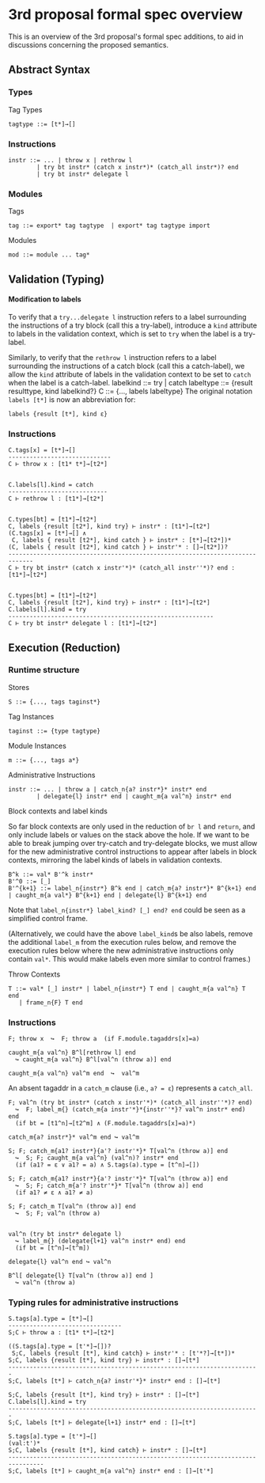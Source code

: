 # 3rd proposal formal spec overview

This is an overview of the 3rd proposal's formal spec additions, to aid in discussions concerning the proposed semantics.

## Abstract Syntax

### Types

Tag Types

```
tagtype ::= [t*]→[]
```

### Instructions

```
instr ::= ... | throw x | rethrow l
        | try bt instr* (catch x instr*)* (catch_all instr*)? end
        | try bt instr* delegate l
```

### Modules

Tags

```
tag ::= export* tag tagtype  | export* tag tagtype import
```

Modules

```
mod ::= module ... tag*
```

## Validation (Typing)

#### Modification to labels

To verify that a `try...delegate l` instruction refers to a label surrounding the instructions of a try block (call this a try-label), introduce a `kind` attribute to labels in the validation context, which is set to `try` when the label is a try-label.

Similarly, to verify that the `rethrow l` instruction refers to a label surrounding the instructions of a catch block (call this a catch-label), we allow the `kind` attribute of labels in the validation context to be set to `catch` when the label is a catch-label.
labelkind ::= try | catch
labeltype ::= {result resulttype, kind labelkind?}
C ::= {..., labels labeltype}
The original notation `labels [t*]` is now an abbreviation for:

```
labels {result [t*], kind ε}
```


### Instructions


```
C.tags[x] = [t*]→[]
-----------------------------
C ⊢ throw x : [t1* t*]→[t2*]


C.labels[l].kind = catch
----------------------------
C ⊢ rethrow l : [t1*]→[t2*]


C.types[bt] = [t1*]→[t2*]
C, labels {result [t2*], kind try} ⊢ instr* : [t1*]→[t2*]
(C.tags[x] = [t*]→[] ∧
 C, labels { result [t2*], kind catch } ⊢ instr* : [t*]→[t2*])*
(C, labels { result [t2*], kind catch } ⊢ instr'* : []→[t2*])?
-----------------------------------------------------------------------------
C ⊢ try bt instr* (catch x instr'*)* (catch_all instr''*)? end : 	[t1*]→[t2*]


C.types[bt] = [t1*]→[t2*]
C, labels {result [t2*], kind try} ⊢ instr* : [t1*]→[t2*]
C.labels[l].kind = try
----------------------------------------------------------
C ⊢ try bt instr* delegate l : [t1*]→[t2*]
```

## Execution (Reduction)

### Runtime structure

Stores

```
S ::= {..., tags taginst*}
```

Tag Instances

```
taginst ::= {type tagtype}
```

Module Instances

```
m ::= {..., tags a*}
```

Administrative Instructions

```
instr ::= ... | throw a | catch_n{a? instr*}* instr* end
        | delegate{l} instr* end | caught_m{a val^n} instr* end
```

Block contexts and label kinds

So far block contexts are only used in the reduction of `br l` and `return`, and only include labels or values on the stack above the hole. If we want to be able to break jumping over try-catch and try-delegate blocks, we must allow for the new administrative control instructions to appear after labels in block contexts, mirroring the label kinds of labels in validation contexts.

```
B^k ::= val* B'^k instr*
B'^0 ::= [_]
B'^{k+1} ::= label_n{instr*} B^k end | catch_m{a? instr*}* B^{k+1} end | caught_m{a val*} B^{k+1} end | delegate{l} B^{k+1} end
```

Note that `label_n{instr*} label_kind? [_] end? end` could be seen as a simplified control frame.

(Alternatively, we could have the above `label_kind`s be also labels,  remove the additional `label_m` from the execution rules below, and remove the execution rules below where the new administrative instructions only contain `val*`. This would make labels even more similar to control frames.)

Throw Contexts

```
T ::= val* [_] instr* | label_n{instr*} T end | caught_m{a val^n} T end
   | frame_n{F} T end
```

### Instructions


```
F; throw x  ↪  F; throw a  (if F.module.tagaddrs[x]=a)

caught_m{a val^n} B^l[rethrow l] end
  ↪ caught_m{a val^n} B^l[val^n (throw a)] end

caught_m{a val^n} val^m end  ↪  val^m
```

An absent tagaddr in a `catch_m` clause (i.e., `a? = ε`) represents a `catch_all`.

```
F; val^n (try bt instr* (catch x instr'*)* (catch_all instr''*)? end)
  ↪  F; label_m{} (catch_m{a instr'*}*{instr''*}? val^n instr* end) end
  (if bt = [t1^n]→[t2^m] ∧ (F.module.tagaddrs[x]=a)*)

catch_m{a? instr*}* val^m end ↪ val^m

S; F; catch_m{a1? instr*}{a'? instr'*}* T[val^n (throw a)] end
  ↪  S; F; caught_m{a val^n} (val^n)? instr* end
  (if (a1? = ε ∨ a1? = a) ∧ S.tags(a).type = [t^n]→[])

S; F; catch_m{a1? instr*}{a'? instr'*}* T[val^n (throw a)] end
  ↪  S; F; catch_m{a'? instr'*}* T[val^n (throw a)] end
  (if a1? ≠ ε ∧ a1? ≠ a)

S; F; catch_m T[val^n (throw a)] end
  ↪  S; F; val^n (throw a)


val^n (try bt instr* delegate l)
  ↪ label_m{} (delegate{l+1} val^n instr* end) end
  (if bt = [t^n]→[t^m])

delegate{l} val^n end ↪ val^n

B^l[ delegate{l} T[val^n (throw a)] end ]
  ↪ val^n (throw a)
```

### Typing rules for administrative instructions

```
S.tags[a].type = [t*]→[]
--------------------------------
S;C ⊢ throw a : [t1* t*]→[t2*]

((S.tags[a].type = [t'*]→[])?
 S;C, labels {result [t*], kind catch} ⊢ instr'* : [t'*?]→[t*])*
S;C, labels {result [t*], kind try} ⊢ instr* : []→[t*]
-----------------------------------------------------------------------
S;C, labels [t*] ⊢ catch_n{a? instr'*}* instr* end : []→[t*]

S;C, labels {result [t*], kind try} ⊢ instr* : []→[t*]
C.labels[l].kind = try
-----------------------------------------------------------------------
S;C, labels [t*] ⊢ delegate{l+1} instr* end : []→[t*]

S.tags[a].type = [t'*]→[]
(val:t')*
S;C, labels {result [t*], kind catch} ⊢ instr* : []→[t*]
--------------------------------------------------------------------------------
S;C, labels [t*] ⊢ caught_m{a val^n} instr* end : []→[t'*]
```

